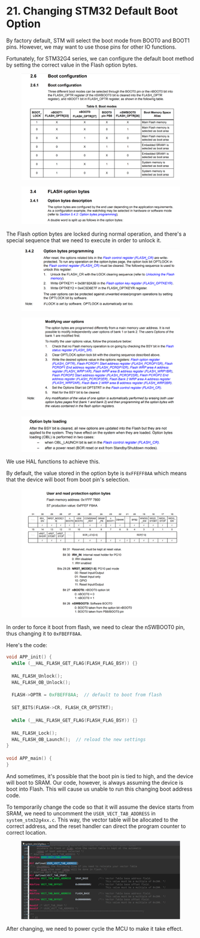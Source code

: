 # 21. Changing STM32 Default Boot Option

By factory default, STM will select the boot mode from BOOT0 and BOOT1 pins. However, we may want to use those pins for other IO functions.

Fortunately, for STM32G4 series, we can configure the default boot method by setting the correct value in the Flash option bytes.



<figure><img src="../.gitbook/assets/image (115).png" alt=""><figcaption></figcaption></figure>

<figure><img src="../.gitbook/assets/image (132).png" alt=""><figcaption></figcaption></figure>

The Flash option bytes are locked during normal operation, and there's a special sequence that we need to execute in order to unlock it.

<figure><img src="../.gitbook/assets/image (133).png" alt=""><figcaption></figcaption></figure>

<figure><img src="../.gitbook/assets/image (130).png" alt=""><figcaption></figcaption></figure>

<figure><img src="../.gitbook/assets/image (111).png" alt=""><figcaption></figcaption></figure>

We use HAL functions to achieve this.



By default, the value stored in the option byte is `0xFFEFF8AA` which means that the device will boot from boot pin's selection.

<figure><img src="../.gitbook/assets/image (127).png" alt=""><figcaption></figcaption></figure>

In order to force it boot from flash, we need to clear the nSWBOOT0 pin, thus changing it to `0xFBEFF8AA`.



Here's the code:

```c
void APP_init() {
  while (__HAL_FLASH_GET_FLAG(FLASH_FLAG_BSY)) {}

  HAL_FLASH_Unlock();
  HAL_FLASH_OB_Unlock();

  FLASH->OPTR = 0xFBEFF8AA;  // default to boot from flash

  SET_BITS(FLASH->CR, FLASH_CR_OPTSTRT);

  while (__HAL_FLASH_GET_FLAG(FLASH_FLAG_BSY)) {}

  HAL_FLASH_Lock();
  HAL_FLASH_OB_Launch();  // reload the new settings
}

void APP_main() {
}
```



And sometimes, it's possible that the boot pin is tied to high, and the device will boot to SRAM. Our code, however, is always assuming the device is boot into Flash. This will cause us unable to run this changing boot address code.

To temporarily change the code so that it will assume the device starts from SRAM, we need to uncomment the `USER_VECT_TAB_ADDRESS` in `system_stm32g4xx.c`. This way, the vector table will be allocated to the correct address, and the reset handler can direct the program counter to correct location.&#x20;

<figure><img src="../.gitbook/assets/image (141).png" alt=""><figcaption></figcaption></figure>

After changing, we need to power cycle the MCU to make it take effect.&#x20;
